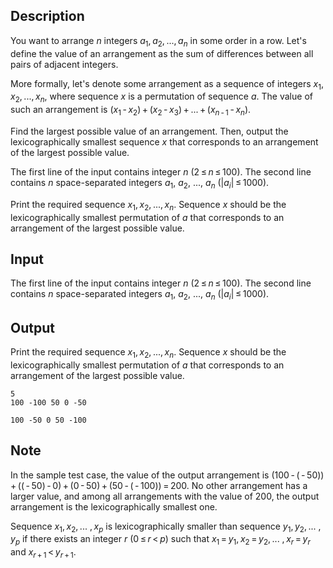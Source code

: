 ## Description

<div><p>You want to arrange <span class="tex-span"><i>n</i></span> integers <span class="tex-span"><i>a</i><sub class="lower-index">1</sub>, <i>a</i><sub class="lower-index">2</sub>, ..., <i>a</i><sub class="lower-index"><i>n</i></sub></span> in some order in a row. Let's define the value of an arrangement as the sum of differences between all pairs of adjacent integers.</p><p>More formally, let's denote some arrangement as a sequence of integers <span class="tex-span"><i>x</i><sub class="lower-index">1</sub>, <i>x</i><sub class="lower-index">2</sub>, ..., <i>x</i><sub class="lower-index"><i>n</i></sub></span>, where sequence <span class="tex-span"><i>x</i></span> is a permutation of sequence <span class="tex-span"><i>a</i></span>. The value of such an arrangement is <span class="tex-span">(<i>x</i><sub class="lower-index">1</sub> - <i>x</i><sub class="lower-index">2</sub>) + (<i>x</i><sub class="lower-index">2</sub> - <i>x</i><sub class="lower-index">3</sub>) + ... + (<i>x</i><sub class="lower-index"><i>n</i> - 1</sub> - <i>x</i><sub class="lower-index"><i>n</i></sub>)</span>.</p><p>Find the largest possible value of an arrangement. Then, output the lexicographically smallest sequence <span class="tex-span"><i>x</i></span> that corresponds to an arrangement of the largest possible value.</p></div><div class="input-specification"><p>The first line of the input contains integer <span class="tex-span"><i>n</i></span> (<span class="tex-span">2 ≤ <i>n</i> ≤ 100</span>). The second line contains <span class="tex-span"><i>n</i></span> space-separated integers <span class="tex-span"><i>a</i><sub class="lower-index">1</sub></span>, <span class="tex-span"><i>a</i><sub class="lower-index">2</sub></span>, <span class="tex-span">...</span>, <span class="tex-span"><i>a</i><sub class="lower-index"><i>n</i></sub></span> (<span class="tex-span">|<i>a</i><sub class="lower-index"><i>i</i></sub>| ≤ 1000</span>).</p></div><div class="output-specification"><p>Print the required sequence <span class="tex-span"><i>x</i><sub class="lower-index">1</sub>, <i>x</i><sub class="lower-index">2</sub>, ..., <i>x</i><sub class="lower-index"><i>n</i></sub></span>. Sequence <span class="tex-span"><i>x</i></span> should be the lexicographically smallest permutation of <span class="tex-span"><i>a</i></span> that corresponds to an arrangement of the largest possible value.</p></div>

## Input

<p>The first line of the input contains integer <span class="tex-span"><i>n</i></span> (<span class="tex-span">2 ≤ <i>n</i> ≤ 100</span>). The second line contains <span class="tex-span"><i>n</i></span> space-separated integers <span class="tex-span"><i>a</i><sub class="lower-index">1</sub></span>, <span class="tex-span"><i>a</i><sub class="lower-index">2</sub></span>, <span class="tex-span">...</span>, <span class="tex-span"><i>a</i><sub class="lower-index"><i>n</i></sub></span> (<span class="tex-span">|<i>a</i><sub class="lower-index"><i>i</i></sub>| ≤ 1000</span>).</p>

## Output

<p>Print the required sequence <span class="tex-span"><i>x</i><sub class="lower-index">1</sub>, <i>x</i><sub class="lower-index">2</sub>, ..., <i>x</i><sub class="lower-index"><i>n</i></sub></span>. Sequence <span class="tex-span"><i>x</i></span> should be the lexicographically smallest permutation of <span class="tex-span"><i>a</i></span> that corresponds to an arrangement of the largest possible value.</p>





```input1
5
100 -100 50 0 -50

```




```output1
100 -50 0 50 -100 

```



## Note

<p>In the sample test case, the value of the output arrangement is <span class="tex-span">(100 - ( - 50)) + (( - 50) - 0) + (0 - 50) + (50 - ( - 100)) = 200</span>. No other arrangement has a larger value, and among all arrangements with the value of <span class="tex-span">200</span>, the output arrangement is the lexicographically smallest one.</p><p>Sequence <span class="tex-span"><i>x</i><sub class="lower-index">1</sub>, <i>x</i><sub class="lower-index">2</sub>, ... , <i>x</i><sub class="lower-index"><i>p</i></sub></span> is <span class="tex-font-style-it">lexicographically smaller</span> than sequence <span class="tex-span"><i>y</i><sub class="lower-index">1</sub>, <i>y</i><sub class="lower-index">2</sub>, ... , <i>y</i><sub class="lower-index"><i>p</i></sub></span> if there exists an integer <span class="tex-span"><i>r</i></span> <span class="tex-span">(0 ≤ <i>r</i> &lt; <i>p</i>)</span> such that <span class="tex-span"><i>x</i><sub class="lower-index">1</sub> = <i>y</i><sub class="lower-index">1</sub>, <i>x</i><sub class="lower-index">2</sub> = <i>y</i><sub class="lower-index">2</sub>, ... , <i>x</i><sub class="lower-index"><i>r</i></sub> = <i>y</i><sub class="lower-index"><i>r</i></sub></span> and <span class="tex-span"><i>x</i><sub class="lower-index"><i>r</i> + 1</sub> &lt; <i>y</i><sub class="lower-index"><i>r</i> + 1</sub></span>.</p>
